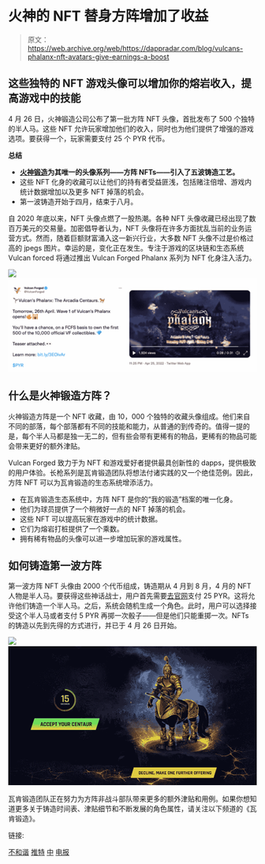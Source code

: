 # 火神的 NFT 替身方阵增加了收益

> 原文：<https://web.archive.org/web/https://dappradar.com/blog/vulcans-phalanx-nft-avatars-give-earnings-a-boost>

## 这些独特的 NFT 游戏头像可以增加你的熔岩收入，提高游戏中的技能

4 月 26 日，火神锻造公司公布了第一批方阵 NFT 头像，首批发布了 500 个独特的半人马。这些 NFT 允许玩家增加他们的收入，同时也为他们提供了增强的游戏选项。要获得一个，玩家需要支付 25 个 PYR 代币。

**总结**

*   **[火神锻造](https://web.archive.org/web/20221207011003/https://dappradar.com/rankings/protocol/vulcanforged)为其唯一的头像系列——方阵 NFTs——引入了五波铸造工艺。**
*   这些 NFT 化身的收藏可以让他们的持有者受益匪浅，包括赌注倍增、游戏内统计数据增加以及更多 NFT 掉落的机会。
*   第一波铸造开始于四月，结束于八月。

自 2020 年底以来，NFT 头像点燃了一股热潮。各种 NFT 头像收藏已经出现了数百万美元的交易量。加密倡导者认为，NFT 头像将在许多方面扰乱当前的业务运营方式。然而，随着巨额财富涌入这一新兴行业，大多数 NFT 头像不过是价格过高的 jpegs 图片。幸运的是，变化正在发生。专注于游戏的区块链和生态系统 Vulcan forced 将通过推出 Vulcan Forged Phalanx 系列为 NFT 化身注入活力。

![](img/f43d13b126c00513c909e2d77e0c7bd7.png)![](img/6f4fc0c8d696ffe5286e4fd3ebafecc7.png)

## 什么是火神锻造方阵？

火神锻造方阵是一个 NFT 收藏，由 10，000 个独特的收藏头像组成。他们来自不同的部落，每个部落都有不同的技能和能力，从普通的到传奇的。值得一提的是，每个半人马都是独一无二的，但有些会带有更稀有的物品，更稀有的物品可能会带来更好的额外津贴。

Vulcan Forged 致力于为 NFT 和游戏爱好者提供最具创新性的 dapps，提供极致的用户体验。长枪系列是瓦肯锻造团队将想法付诸实践的又一个绝佳范例。因此，方阵 NFT 可以为瓦肯锻造的生态系统增添活力。

*   在瓦肯锻造生态系统中，方阵 NFT 是你的“我的锻造”档案的唯一化身。
*   他们为球员提供了一个稍微好一点的 NFT 掉落的机会。
*   这些 NFT 可以提高玩家在游戏中的统计数据。
*   它们为熔岩打桩提供了一个乘数。
*   拥有稀有物品的头像可以进一步增加玩家的游戏属性。

## 如何铸造第一波方阵

第一波方阵 NFT 头像由 2000 个代币组成，铸造期从 4 月到 8 月，4 月的 NFT 人物是半人马。要获得这些神话战士，用户首先需要[去官网](https://web.archive.org/web/20221207011003/https://phalanx.vulcanforged.com/)支付 25 PYR。这将允许他们铸造一个半人马。之后，系统会随机生成一个角色。此时，用户可以选择接受这个半人马或者支付 5 PYR 再掷一次骰子——但是他们只能重掷一次。NFTs 的铸造以先到先得的方式进行，并已于 4 月 26 日开始。

![](img/1a57149d1919f5d6a8061ea0a6555dd4.png)![Vulcan Forged Phalanx NFT](img/550160a3a0a140b37eee86868489006a.png)

瓦肯锻造团队正在努力为方阵非战斗部队带来更多的额外津贴和用例。如果你想知道更多关于铸造时间表、津贴细节和不断发展的角色属性，请关注以下频道的《瓦肯锻造》。

链接:

[不和谐](https://web.archive.org/web/20221207011003/https://discord.gg/vulcanverse)
[推特](https://web.archive.org/web/20221207011003/http://twitter.com/vulcanforged)
[中](https://web.archive.org/web/20221207011003/http://vulcanforgedco.medium.com/)
[电报](https://web.archive.org/web/20221207011003/http://tg.me/veriarti)